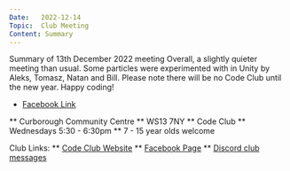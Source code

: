 ```yaml
---
Date:   2022-12-14
Topic:  Club Meeting
Content: Summary
---
```

Summary of 13th December 2022 meeting
Overall, a slightly quieter meeting than usual.
Some particles were experimented with in Unity by Aleks, Tomasz, Natan and Bill.
Please note there will be no Code Club until the new year.
Happy coding!

* [Facebook Link](https://www.facebook.com/720665616418529/posts/660547932430298)


** Curborough Community Centre
** WS13 7NY
** Code Club
** Wednesdays 5:30 - 6:30pm
** 7 - 15 year olds welcome

Club Links:
** [Code Club Website](https://lichfield-code-club.github.io/)
** [Facebook Page](https://www.facebook.com/LichfieldCoders)
** [Discord club messages](https://discord.gg/szz6xGK)
